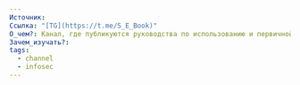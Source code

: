 ```yaml
---
Источник: 
Ссылка: "[TG](https://t.me/S_E_Book)"
О_чем?: Канал, где публикуются руководства по использованию и первичной настройке различных ИБ систем/утилит
Зачем_изучать?: 
tags:
  - channel
  - infosec
---
```


